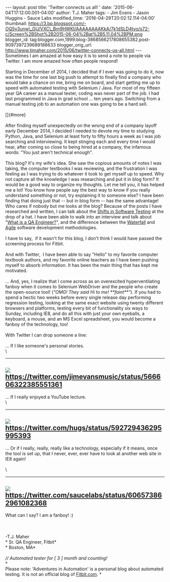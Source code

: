 \-\-- layout: post title: \'Twitter connects us all! \' date:
\'2015-06-04T17:12:00.001-04:00\' author: T.J. Maher tags: - Jim Evans -
Jason Huggins - Sauce Labs modified\_time:
\'2016-04-29T20:02:12.114-04:00\' thumbnail:
https://3.bp.blogspot.com/-OQ5y3unw\_GU/VXC\_Bm9HWKI/AAAAAAAAKkA/7k1dSLD4tyo/s72-c/Screen%2BShot%2B2015-06-04%2Bat%2B5.11.04%2BPM.png
blogger\_id:
tag:blogger.com,1999:blog-3868566217808655382.post-9097397239689188633
blogger\_orig\_url:
http://www.tjmaher.com/2015/06/twitter-connects-us-all.html \-\--
Sometimes I am amazed at how easy it is to send a note to people via
Twitter. I am more amazed how often people respond!\
\
Starting in December of 2014, I decided that if I ever was going to do
it, now was the time for one last big push to attempt to finally find a
company who would take a chance on me, bring me on board, and start
getting me up to speed with automated testing with Selenium / Java. For
most of my fifteen year QA career as a manual tester, coding was never
part of the job. I had last programmed in Java in grad school \... ten
years ago. Switching from a manual testing job to an automation one was
going to be a hard sell.\
\
[]{#more}\
\
After finding myself unexpectedly on the wrong end of a company layoff
early December 2014, I decided I needed to devote my time to studying
Python, Java, and Selenium at least forty to fifty hours a week as I was
job searching and interviewing. It kept stinging each and every time I
would hear, after coming so close to being hired at a company, the
infamous words: \"You just aren\'t technical enough\".\
\
This blog? It\'s my wife\'s idea. She saw the copious amounts of notes I
was taking, the computer textbooks I was reviewing, and the frustration
I was feeling as I was trying to do whatever it took to get myself up to
speed. Why not capture all the knowledge I was researching and put it in
blog form? It would be a good way to organize my thoughts. Let me tell
you, it has helped me a lot! You know how people say the best way to
know if you really understand something or not, try explaining it to
someone else? I have been finding that doing just that \-- but in blog
form \-- has the same advantage! Who cares if nobody but me looks at the
blog? Because of the posts I have researched and written, I can talk
about the [Shifts in Software
Testing](http://adventuresinautomation.blogspot.com/2015/02/shifts-in-software-testing.html)
at the drop of a hat. I have been able to walk into an interview and
talk about \"[What is a QA
Engineer?](http://adventuresinautomation.blogspot.com/2015/01/the-life-of-manual-tester.html)\",
and the difference between the
[Waterfall](http://adventuresinautomation.blogspot.com/2015/01/waterfall-qa.html)
and
[Agile](http://adventuresinautomation.blogspot.com/2015/01/agile-software-development.html)
software development methodologies.\
\
I have to say,  if it wasn\'t for this blog, I don\'t think I would have
passed the screening process for Fitbit.\
\
And with Twitter,  I have been able to say \"Hello\" to my favorite
computer textbook authors, and my favorite online teachers as I have
been pushing myself to absorb information. It has been the main thing
that has kept me motivated.\
\
\... And, yes, I realize that I come across as an overexcited
hyperventilating fanboy when it comes to Selenium WebDriver and the
people who create the open-source tool! (*\"OMG! They said Hi to me!
\*\*faint\*\*\"*). If you had to spend a hectic two weeks before every
single release day performing regression testing, looking at the same
exact website using twenty different browsers and platforms, testing
every bit of functionality six ways to Sunday, including IE8, and do all
this with just your own eyeballs, a keyboard, a mouse, and an MS Excel
spreadsheet, you would become a fanboy of the technology, too!\
\
With Twitter I can drop someone a line:\
\
\... If I like someone\'s personal stories.\
\

  --------------------------------------------------------------------------------------------------------------------------------------------------------------------------------------------------------------------------------------------------------------------------------
   [![](https://3.bp.blogspot.com/-OQ5y3unw_GU/VXC_Bm9HWKI/AAAAAAAAKkA/7k1dSLD4tyo/s1600/Screen%2BShot%2B2015-06-04%2Bat%2B5.11.04%2BPM.png)](http://3.bp.blogspot.com/-OQ5y3unw_GU/VXC_Bm9HWKI/AAAAAAAAKkA/7k1dSLD4tyo/s1600/Screen%2BShot%2B2015-06-04%2Bat%2B5.11.04%2BPM.png)
                                                                                                           <https://twitter.com/jimevansmusic/status/566606322385551361>
  --------------------------------------------------------------------------------------------------------------------------------------------------------------------------------------------------------------------------------------------------------------------------------

\... If I really enjoyed a YouTube lecture.\
\

  --------------------------------------------------------------------------------------------------------------------------------------------------------------------------------------------------------------------------------------------------------------------------------
   [![](https://3.bp.blogspot.com/-u3k9YcFPtX0/VXC-NsJGGcI/AAAAAAAAKj0/WP_UepMiC3s/s1600/Screen%2BShot%2B2015-06-04%2Bat%2B5.07.46%2BPM.png)](http://3.bp.blogspot.com/-u3k9YcFPtX0/VXC-NsJGGcI/AAAAAAAAKj0/WP_UepMiC3s/s1600/Screen%2BShot%2B2015-06-04%2Bat%2B5.07.46%2BPM.png)
                                                                                                                <https://twitter.com/hugs/status/592729436295995393>
  --------------------------------------------------------------------------------------------------------------------------------------------------------------------------------------------------------------------------------------------------------------------------------

\... Or if I really, really, really like a technology, especially if it
means, once the tool is set up, that I never, ever, ever have to look at
another web site in IE8 again!\
\
\

  --------------------------------------------------------------------------------------------------------------------------------------------------------------------------------------------------------------------------------------------------------------------------------
   [![](https://2.bp.blogspot.com/-dLuJ-_dV1Mw/VXC9pZp7WDI/AAAAAAAAKjs/WjJcEJa3Wu8/s1600/Screen%2BShot%2B2015-06-04%2Bat%2B5.04.38%2BPM.png)](http://2.bp.blogspot.com/-dLuJ-_dV1Mw/VXC9pZp7WDI/AAAAAAAAKjs/WjJcEJa3Wu8/s1600/Screen%2BShot%2B2015-06-04%2Bat%2B5.04.38%2BPM.png)
                                                                                                             <https://twitter.com/saucelabs/status/606573862961082368>
  --------------------------------------------------------------------------------------------------------------------------------------------------------------------------------------------------------------------------------------------------------------------------------

What can I say? I am a fanboy! :)\
\
\
\
-T.J. Maher\
* Sr. QA Engineer, Fitbit*\
* Boston, MA*\
*\
// Automated tester for \[ 3 \] month and counting!*\
*\
Please note: \'Adventures in Automation\' is a personal blog about
automated testing. It is not an official blog
of [Fitbit.com](http://www.fitbit.com/). *
